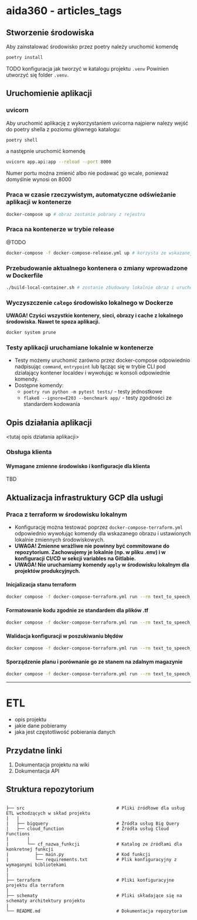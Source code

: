 # aida360 - articles_tags

## Stworzenie środowiska
Aby zainstalować środowisko przez poetry należy uruchomić komendę
```bash
poetry install
```

TODO konfiguracja jak tworzyć w katalogu projektu `.venv`
Powinien utworzyć się folder `.venv`.

## Uruchomienie aplikacji
### uvicorn
Aby uruchomić aplikację z wykorzystaniem uvicorna najpierw nalezy wejść do poetry shella z poziomu głównego katalogu:

```bash
poetry shell
```
a następnie uruchomić komendę

```bash
uvicorn app.api:app --reload --port 8000
```

Numer portu można zmienić albo nie podawać go wcale, ponieważ domyślnie wynosi on 8000

### Praca w czasie rzeczywistym, automatyczne odświeżanie aplikacji w kontenerze

```bash
docker-compose up # obraz zostanie pobrany z rejestru
```

### Praca na kontenerze w trybie release

@TODO
```bash
docker-compose -f docker-compose-release.yml up # korzysta ze wskazanej wersji release'a, odpowiedni do testowania docelowej aplikacji, już bez zależności developerskich
```

### Przebudowanie aktualnego kontenera o zmiany wprowadzone w Dockerfile

```bash
./build-local-container.sh # zostanie zbudowany lokalnie obraz i uruchomiony przez docker-compose
```

### Wyczyszczenie `całego` środowisko lokalnego w Dockerze

**UWAGA! Czyści wszystkie kontenery, sieci, obrazy i cache z lokalnego środowiska. Nawet te spoza aplikacji.**

```bash
docker system prune
```

### Testy aplikacji uruchamiane lokalnie w kontenerze

- Testy możemy uruchomić zarówno przez docker-compose odpowiednio nadpisując `command`, `entrypoint` lub łącząc się w trybie CLI pod działający kontener localdev i wywołując w konsoli odpowiednie komendy.
- Dostępne komendy:
  - `poetry run python -m pytest tests/` - testy jednostkowe
  - `flake8 --ignore=E203 --benchmark app/` - testy zgodności ze standardem kodowania

## Opis działania aplikacji

<tutaj opis działania aplikacji>


### Obsługa klienta

#### Wymagane zmienne środowisko i konfiguracje dla klienta

TBD

## Aktualizacja infrastruktury GCP dla usługi

### Praca z terraform w środowisku lokalnym

- Konfigurację można testować poprzez `docker-compose-terraform.yml` odpowiednio wywołując komendy dla wskazanego obrazu i ustawionych lokalnie zmiennych środowiskowych.
- **UWAGA! Zmienne wrażliwe nie powinny być commitowane do repozytorium. Zachowujemy je lokalnie (np. w pliku .env) i w konfiguracji CI/CD w sekcji variables na Gitlabie.**
- **UWAGA! Nie uruchamiamy komendy `apply` w środowisku lokalnym dla projektów produkcyjnych.**

#### Inicjalizacja stanu terraform

```bash
docker compose -f docker-compose-terraform.yml run --rm text_to_speech_terraform init
```

#### Formatowanie kodu zgodnie ze standardem dla plików .tf

```bash
docker compose -f docker-compose-terraform.yml run --rm text_to_speech_terraform fmt
```

#### Walidacja konfiguracji w poszukiwaniu błędów

```bash
docker compose -f docker-compose-terraform.yml run --rm text_to_speech_terraform validate
```

#### Sporządzenie planu i porównanie go ze stanem na zdalnym magazynie

```bash
docker compose -f docker-compose-terraform.yml run --rm text_to_speech_terraform plan
```

---
# ETL
* opis projektu
* jakie dane pobieramy
* jaka jest częstotliwość pobierania danych

## Przydatne linki

1. Dokumentacja projektu na wiki
2. Dokumentacja API

## Struktura repozytorium
```

├── src                                   # Pliki źródłowe dla usług ETL wchodzących w skład projektu
|   |
|   ├── bigquery                          # Źródła usług Big Query
|   ├── cloud_function                    # Źródła usług Cloud Functions
|       |
|       └── cf_nazwa_funkcji              # Katalog ze źródłami dla konkretnej funkcji
|          ├── main.py                    # Kod funkcji
|          └── requirements.txt           # Plik konfiguracyjny z wymaganymi bibliotekami
|
|
├── terraform                             # Pliki konfiguracyjne projektu dla terraform
|
├── schematy                              # Pliki składające się na schematy architektury projektu
|
└── README.md                             # Dokumentacja repozytorium
```
